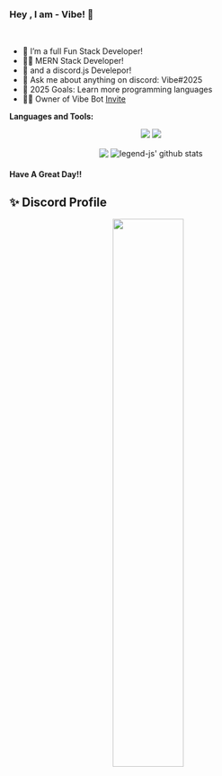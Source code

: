 ### Hey , I am  - Vibe! 👋


<br />


- 🌱 I’m a full Fun Stack Developer!
- 🐱‍👤 MERN Stack Developer!
- 🐞 and a discord.js Develepor!
- 💬 Ask me about anything on discord: Vibe#2025
- 🥅 2025 Goals: Learn more programming languages
- 🐱‍🐉 Owner of Vibe Bot [Invite](https://discord.com/api/oauth2/authorize?client_id=962007275730505768&permissions=8&scope=bot%20applications.commands)


**Languages and Tools:** &nbsp;
<p align="center">
<img src="https://img.shields.io/badge/Node.JS-black?style=for-the-badge&logo=node.js" />
<img src="https://img.shields.io/badge/Javascript-black?style=for-the-badge&logo=javascript" />
</p>
 

<p align="center">
  <img align="center" src="https://github-readme-stats-sigma-five.vercel.app/api/top-langs/?username=VibeM4N&show_icons=true&layout=compact&hide_border=true&theme=dark" />
  <img align="center" src="https://github-readme-stats-sigma-five.vercel.app/api?username=VibeM4N&show_icons=true&theme=dark&line_height=21" alt="legend-js' github stats"/>
 
 

#### Have A Great Day!!

## ✨ Discord Profile
<div align="center">
    <img align="mid" height="50%" width="50%" style="margin: 0 10px 0 0;" alt=" " src="https://discord.c99.nl/widget/theme-1/457796506481721353.png">  
</div>
